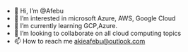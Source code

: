 - 👋 Hi, I’m @Afebu
- 👀 I’m interested in microsoft Azure, AWS, Google Cloud
- 🌱 I’m currently learning GCP,Azure.
- 💞️ I’m looking to collaborate on all cloud computing topics
- 📫 How to reach me akieafebu@outlook.com

<!---
Afebu/Afebu is a ✨ special ✨ repository because its `README.md` (this file) appears on your GitHub profile.
You can click the Preview link to take a look at your changes.
--->
